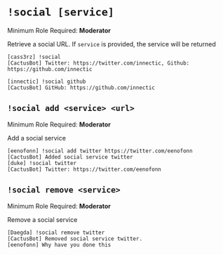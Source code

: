 # `!social [service]`
Minimum Role Required: **Moderator**

Retrieve a social URL. If `service` is provided, the service will be returned

```
[cass3rz] !social
[CactusBot] Twitter: https://twitter.com/innectic, Github: https://github.com/innectic
```

```
[innectic] !social github
[CactusBot] GitHub: https://github.com/innectic
```


## `!social add <service> <url>`

Minimum Role Required: **Moderator**

Add a social service

```
[eenofonn] !social add twitter https://twitter.com/eenofonn
[CactusBot] Added social service twitter
[duke] !social twitter
[CactusBot] Twitter: https://twitter.com/eenofonn
```

## `!social remove <service>`
Minimum Role Required: **Moderator**

Remove a social service

```
[Daegda] !social remove twitter
[CactusBot] Removed social service twitter.
[eenofonn] Why have you done this
```
